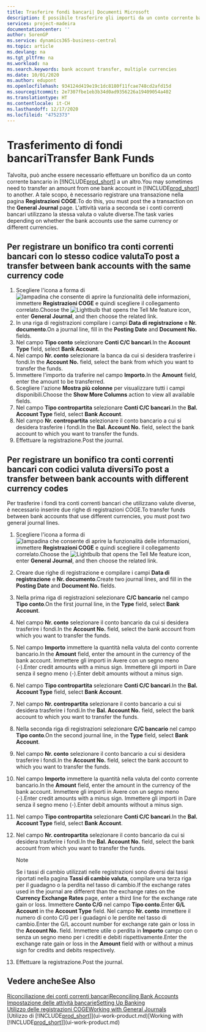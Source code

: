 ```yaml
---
title: Trasferire fondi bancari| Documenti Microsoft
description: È possibile trasferire gli importi da un conto corrente bancario a un altro, incluse le valute diverse, tramite la registrazione della transazione nelle registrazioni COGE.
services: project-madeira
documentationcenter: ''
author: SorenGP
ms.service: dynamics365-business-central
ms.topic: article
ms.devlang: na
ms.tgt_pltfrm: na
ms.workload: na
ms.search.keywords: bank account transfer, multiple currencies
ms.date: 10/01/2020
ms.author: edupont
ms.openlocfilehash: 934124d419e19c1dc8180f11fcae748cd2afd15d
ms.sourcegitcommit: 2e7307fbe1eb3b34d0ad9356226a19409054a402
ms.translationtype: HT
ms.contentlocale: it-CH
ms.lasthandoff: 12/17/2020
ms.locfileid: "4752373"
---
```

# <a name="transfer-bank-funds"></a><span data-ttu-id="58070-103">Trasferimento di fondi bancari</span><span class="sxs-lookup"><span data-stu-id="58070-103">Transfer Bank Funds</span></span>
<span data-ttu-id="58070-104">Talvolta, può anche essere necessario effettuare un bonifico da un conto corrente bancario in [!INCLUDE[prod_short](includes/prod_short.md)] a un altro.</span><span class="sxs-lookup"><span data-stu-id="58070-104">You may sometimes need to transfer an amount from one bank account in [!INCLUDE[prod_short](includes/prod_short.md)] to another.</span></span> <span data-ttu-id="58070-105">A tale scopo, è necessario registrare una transazione nella pagina **Registrazioni COGE**.</span><span class="sxs-lookup"><span data-stu-id="58070-105">To do this, you must post the a transaction on the **General Journal** page.</span></span> <span data-ttu-id="58070-106">L'attività varia a seconda se i conti correnti bancari utilizzano la stessa valuta o valute diverse.</span><span class="sxs-lookup"><span data-stu-id="58070-106">The task varies depending on whether the bank accounts use the same currency or different currencies.</span></span>

## <a name="to-post-a-transfer-between-bank-accounts-with-the-same-currency-code"></a><span data-ttu-id="58070-107">Per registrare un bonifico tra conti correnti bancari con lo stesso codice valuta</span><span class="sxs-lookup"><span data-stu-id="58070-107">To post a transfer between bank accounts with the same currency code</span></span>
1. <span data-ttu-id="58070-108">Scegliere l'icona a forma di ![lampadina che consente di aprire la funzionalità delle informazioni](media/ui-search/search_small.png "Informazioni sull'operazione che si desidera eseguire"), immettere **Registrazioni COGE** e quindi scegliere il collegamento correlato.</span><span class="sxs-lookup"><span data-stu-id="58070-108">Choose the ![Lightbulb that opens the Tell Me feature](media/ui-search/search_small.png "Tell me what you want to do") icon, enter **General Journal**, and then choose the related link.</span></span>
2. <span data-ttu-id="58070-109">In una riga di registrazioni compilare i campi **Data di registrazione** e **Nr. documento**.</span><span class="sxs-lookup"><span data-stu-id="58070-109">On a journal line, fill in the **Posting Date** and **Document No.** fields.</span></span>
3. <span data-ttu-id="58070-110">Nel campo **Tipo conto** selezionare **Conti C/C bancari**.</span><span class="sxs-lookup"><span data-stu-id="58070-110">In the **Account Type** field, select **Bank Account**.</span></span>
4. <span data-ttu-id="58070-111">Nel campo **Nr. conto** selezionare la banca da cui si desidera trasferire i fondi.</span><span class="sxs-lookup"><span data-stu-id="58070-111">In the **Account No.** field, select the bank from which you want to transfer the funds.</span></span>
5. <span data-ttu-id="58070-112">Immettere l'importo da traferire nel campo **Importo**.</span><span class="sxs-lookup"><span data-stu-id="58070-112">In the **Amount** field, enter the amount to be transferred.</span></span>
6. <span data-ttu-id="58070-113">Scegliere l'azione **Mostra più colonne** per visualizzare tutti i campi disponibili.</span><span class="sxs-lookup"><span data-stu-id="58070-113">Choose the **Show More Columns** action to view all available fields.</span></span>
7. <span data-ttu-id="58070-114">Nel campo **Tipo contropartita** selezionare **Conti C/C bancari**.</span><span class="sxs-lookup"><span data-stu-id="58070-114">In the **Bal. Account Type** field, select **Bank Account**.</span></span>
8. <span data-ttu-id="58070-115">Nel campo **Nr. contropartita** selezionare il conto bancario a cui si desidera trasferire i fondi.</span><span class="sxs-lookup"><span data-stu-id="58070-115">In the **Bal. Account No.** field, select the bank account to which you want to transfer the funds.</span></span>
9. <span data-ttu-id="58070-116">Effettuare la registrazione.</span><span class="sxs-lookup"><span data-stu-id="58070-116">Post the journal.</span></span>

## <a name="to-post-a-transfer-between-bank-accounts-with-different-currency-codes"></a><span data-ttu-id="58070-117">Per registrare un bonifico tra conti correnti bancari con codici valuta diversi</span><span class="sxs-lookup"><span data-stu-id="58070-117">To post a transfer between bank accounts with different currency codes</span></span>
<span data-ttu-id="58070-118">Per trasferire i fondi tra conti correnti bancari che utilizzano valute diverse, è necessario inserire due righe di registrazioni COGE.</span><span class="sxs-lookup"><span data-stu-id="58070-118">To transfer funds between bank accounts that use different currencies, you must post two general journal lines.</span></span>

1. <span data-ttu-id="58070-119">Scegliere l'icona a forma di ![lampadina che consente di aprire la funzionalità delle informazioni](media/ui-search/search_small.png "Informazioni sull'operazione che si desidera eseguire"), immettere **Registrazioni COGE** e quindi scegliere il collegamento correlato.</span><span class="sxs-lookup"><span data-stu-id="58070-119">Choose the ![Lightbulb that opens the Tell Me feature](media/ui-search/search_small.png "Tell me what you want to do") icon, enter **General Journal**, and then choose the related link.</span></span>
2. <span data-ttu-id="58070-120">Creare due righe di registrazione e compilare i campi **Data di registrazione** e **Nr. documento**.</span><span class="sxs-lookup"><span data-stu-id="58070-120">Create two journal lines, and fill in the **Posting Date** and **Document No.** fields.</span></span>
3. <span data-ttu-id="58070-121">Nella prima riga di registrazioni selezionare **C/C bancario** nel campo **Tipo conto**.</span><span class="sxs-lookup"><span data-stu-id="58070-121">On the first journal line, in the **Type** field, select **Bank Account**.</span></span>
4. <span data-ttu-id="58070-122">Nel campo **Nr. conto** selezionare il conto bancario da cui si desidera trasferire i fondi.</span><span class="sxs-lookup"><span data-stu-id="58070-122">In the **Account No.** field, select the bank account from which you want to transfer the funds.</span></span>
5. <span data-ttu-id="58070-123">Nel campo **Importo** immettere la quantità nella valuta del conto corrente bancario.</span><span class="sxs-lookup"><span data-stu-id="58070-123">In the **Amount** field, enter the amount in the currency of the bank account.</span></span> <span data-ttu-id="58070-124">Immettere gli importi in Avere con un segno meno (-).</span><span class="sxs-lookup"><span data-stu-id="58070-124">Enter credit amounts with a minus sign.</span></span> <span data-ttu-id="58070-125">Immettere gli importi in Dare senza il segno meno (-).</span><span class="sxs-lookup"><span data-stu-id="58070-125">Enter debit amounts without a minus sign.</span></span>
6. <span data-ttu-id="58070-126">Nel campo **Tipo contropartita** selezionare **Conti C/C bancari**.</span><span class="sxs-lookup"><span data-stu-id="58070-126">In the **Bal. Account Type** field, select **Bank Account**.</span></span>
7. <span data-ttu-id="58070-127">Nel campo **Nr. contropartita** selezionare il conto bancario a cui si desidera trasferire i fondi.</span><span class="sxs-lookup"><span data-stu-id="58070-127">In the **Bal. Account No.** field, select the bank account to which you want to transfer the funds.</span></span>
8. <span data-ttu-id="58070-128">Nella seconda riga di registrazioni selezionare **C/C bancario** nel campo **Tipo conto**.</span><span class="sxs-lookup"><span data-stu-id="58070-128">On the second journal line, in the **Type** field, select **Bank Account**.</span></span>
9. <span data-ttu-id="58070-129">Nel campo **Nr. conto** selezionare il conto bancario a cui si desidera trasferire i fondi.</span><span class="sxs-lookup"><span data-stu-id="58070-129">In the **Account No.** field, select the bank account to which you want to transfer the funds.</span></span>
10. <span data-ttu-id="58070-130">Nel campo **Importo** immettere la quantità nella valuta del conto corrente bancario.</span><span class="sxs-lookup"><span data-stu-id="58070-130">In the **Amount** field, enter the amount in the currency of the bank account.</span></span> <span data-ttu-id="58070-131">Immettere gli importi in Avere con un segno meno (-).</span><span class="sxs-lookup"><span data-stu-id="58070-131">Enter credit amounts with a minus sign.</span></span> <span data-ttu-id="58070-132">Immettere gli importi in Dare senza il segno meno (-).</span><span class="sxs-lookup"><span data-stu-id="58070-132">Enter debit amounts without a minus sign.</span></span>
11. <span data-ttu-id="58070-133">Nel campo **Tipo contropartita** selezionare **Conti C/C bancari**.</span><span class="sxs-lookup"><span data-stu-id="58070-133">In the **Bal. Account Type** field, select **Bank Account**.</span></span>  
12. <span data-ttu-id="58070-134">Nel campo **Nr. contropartita** selezionare il conto bancario da cui si desidera trasferire i fondi.</span><span class="sxs-lookup"><span data-stu-id="58070-134">In the **Bal. Account No.** field, select the bank account from which you want to transfer the funds.</span></span>

    > [!NOTE]  
    > <span data-ttu-id="58070-135">Se i tassi di cambio utilizzati nelle registrazioni sono diversi dai tassi riportati nella pagina **Tassi di cambio valuta**, compilare una terza riga per il guadagno o la perdita nel tasso di cambio.</span><span class="sxs-lookup"><span data-stu-id="58070-135">If the exchange rates used in the journal are different than the exchange rates on the **Currency Exchange Rates** page, enter a third line for the exchange rate gain or loss.</span></span> <span data-ttu-id="58070-136">Immettere **Conto C/G** nel campo **Tipo conto**.</span><span class="sxs-lookup"><span data-stu-id="58070-136">Enter **G/L Account** in the **Account Type** field.</span></span> <span data-ttu-id="58070-137">Nel campo **Nr. conto** immettere il numero di conto C/G per i guadagni o le perdite nel tasso di cambio.</span><span class="sxs-lookup"><span data-stu-id="58070-137">Enter the G/L account number for exchange rate gain or loss in the **Account No.** field.</span></span> <span data-ttu-id="58070-138">Immettere utile o perdita in **Importo** campo con o senza un segno meno per i crediti e debiti rispettivamente.</span><span class="sxs-lookup"><span data-stu-id="58070-138">Enter the exchange rate gain or loss in the **Amount** field with or without a minus sign for credits and debits respectively.</span></span>
13. <span data-ttu-id="58070-139">Effettuare la registrazione.</span><span class="sxs-lookup"><span data-stu-id="58070-139">Post the journal.</span></span>

## <a name="see-also"></a><span data-ttu-id="58070-140">Vedere anche</span><span class="sxs-lookup"><span data-stu-id="58070-140">See Also</span></span>
[<span data-ttu-id="58070-141">Riconciliazione dei conti correnti bancari</span><span class="sxs-lookup"><span data-stu-id="58070-141">Reconciling Bank Accounts</span></span>](bank-manage-bank-accounts.md)  
[<span data-ttu-id="58070-142">Impostazione delle attività bancarie</span><span class="sxs-lookup"><span data-stu-id="58070-142">Setting Up Banking</span></span>](bank-setup-banking.md)  
[<span data-ttu-id="58070-143">Utilizzo delle registrazioni COGE</span><span class="sxs-lookup"><span data-stu-id="58070-143">Working with General Journals</span></span>](ui-work-general-journals.md)  
<span data-ttu-id="58070-144">[Utilizzo di [!INCLUDE[prod_short](includes/prod_short.md)]](ui-work-product.md)</span><span class="sxs-lookup"><span data-stu-id="58070-144">[Working with [!INCLUDE[prod_short](includes/prod_short.md)]](ui-work-product.md)</span></span>

